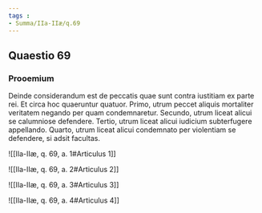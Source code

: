```yaml
---
tags : 
- Summa/IIa-IIæ/q.69
---
```


## Quaestio 69

### Prooemium

Deinde considerandum est de peccatis quae sunt contra iustitiam ex parte rei. Et circa hoc quaeruntur quatuor. Primo, utrum peccet aliquis mortaliter veritatem negando per quam condemnaretur. Secundo, utrum liceat alicui se calumniose defendere. Tertio, utrum liceat alicui iudicium subterfugere appellando. Quarto, utrum liceat alicui condemnato per violentiam se defendere, si adsit facultas.

![[IIa-IIæ, q. 69, a. 1#Articulus 1]]

![[IIa-IIæ, q. 69, a. 2#Articulus 2]]

![[IIa-IIæ, q. 69, a. 3#Articulus 3]]

![[IIa-IIæ, q. 69, a. 4#Articulus 4]]


